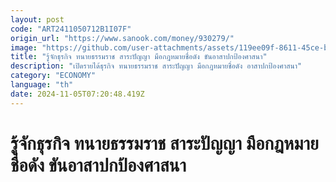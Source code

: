 ```yaml
---
layout: post
code: "ART2411050712B1I07F"
origin_url: "https://www.sanook.com/money/930279/"
image: "https://github.com/user-attachments/assets/119ee09f-8611-45ce-bf24-015d86bd9a64"
title: "รู้จักธุรกิจ ทนายธรรมราช สาระปัญญา มือกฎหมายชื่อดัง ขันอาสาปกป้องศาสนา"
description: "เปิดรายได้ธุรกิจ ทนายธรรมราช สาระปัญญา มือกฎหมายชื่อดัง อาสาปกป้องศาสนา"
category: "ECONOMY"
language: "th"
date: 2024-11-05T07:20:48.419Z
---
```


# รู้จักธุรกิจ ทนายธรรมราช สาระปัญญา มือกฎหมายชื่อดัง ขันอาสาปกป้องศาสนา